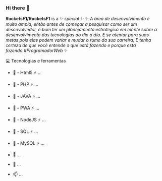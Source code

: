 ### Hi there 👋

**RocketsF1/RocketsF1** is a ✨ _special_ ✨ 
✨ _A área de desenvolvimento é muito ampla, então antes de começar a pesquisar como ser um desenvolvedor,
é bom ter um planejamento estrategico em mente sobre a desenvolvimento das tecnologias do dia a dia. E se atentar para suas metas pois elas podem variar e mudar o rumo da sua carreira,
E tenha certeza de que você entende o que está fazendo e porque está fazendo.#ProgramadorWeb_ ✨ 

💻 Tecnologias e ferramentas
- 🚀 - Html5  ⚡ ...
- 🚀 - PHP    ⚡ ...
- 🚀 - JAVA   ⚡ ...
- 🚀 - PWA    ⚡ ...
- 🚀 - NodeJS ⚡ ...
- 🚀 - SQL    ⚡ ...
- 🚀 - MySQL  ⚡ ...

- 🤔  ...
- 💬  ...
- 📫  ...

